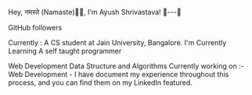 Hey, नमस्ते (Namaste)🙏🏻, I'm Ayush Shrivastava!
🌱---🌳

GitHub followers

Currently : A CS student at Jain University, Bangalore.
I'm Currently Learning
A self taught programmer

Web Development
Data Structure and Algorithms
Currently working on :-
Web Development -
I have document my experience throughout this process, and you can find them on my LinkedIn featured.
